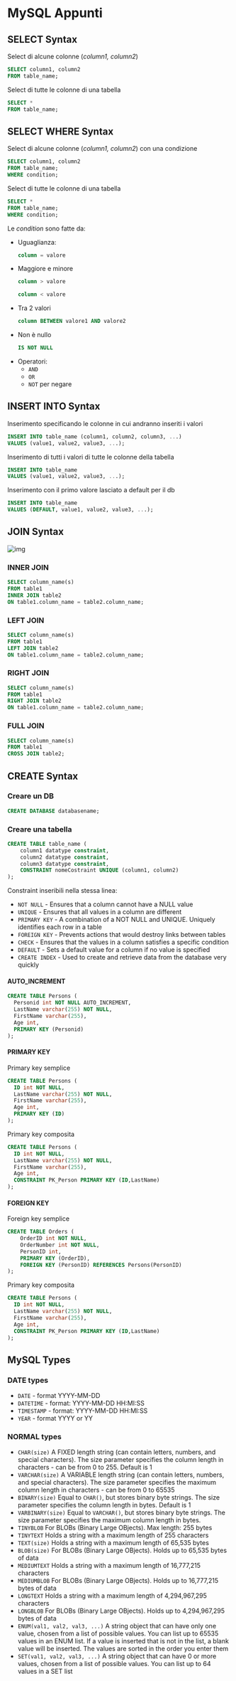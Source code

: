 # MySQL Appunti
## **SELECT** Syntax
Select di alcune colonne (_column1, column2_)
```sql
SELECT column1, column2
FROM table_name;
```
Select di tutte le colonne di una tabella
```sql
SELECT *
FROM table_name;
```


## **SELECT WHERE** Syntax

Select di alcune colonne (_column1, column2_) con una condizione
```sql
SELECT column1, column2
FROM table_name;
WHERE condition;
```

Select di tutte le colonne di una tabella
```sql
SELECT *
FROM table_name;
WHERE condition;
```
Le _condition_ sono fatte da:
- Uguaglianza:
    ```sql
    column = valore
    ```
- Maggiore e minore
    ```sql
    column > valore
    ```
    ```sql
    column < valore
    ```
- Tra 2 valori
    ```sql
    column BETWEEN valore1 AND valore2
    ```
- Non è nullo
    ```sql
    IS NOT NULL
    ```
- Operatori:
    - `AND`
    - `OR`
    - `NOT` per negare

## **INSERT INTO** Syntax
Inserimento specificando le colonne in cui andranno inseriti i valori
```sql
INSERT INTO table_name (column1, column2, column3, ...)
VALUES (value1, value2, value3, ...);
```

Inserimento di tutti i valori di tutte le colonne della tabella
```sql
INSERT INTO table_name
VALUES (value1, value2, value3, ...);
```

Inserimento con il primo valore lasciato a default per il db
```sql
INSERT INTO table_name
VALUES (DEFAULT, value1, value2, value3, ...);
```
## **JOIN** Syntax

![img](https://www.dofactory.com/img/sql/sql-joins.png)

### INNER JOIN
```sql
SELECT column_name(s)
FROM table1
INNER JOIN table2
ON table1.column_name = table2.column_name;
```

### LEFT JOIN
```sql
SELECT column_name(s)
FROM table1
LEFT JOIN table2
ON table1.column_name = table2.column_name;
```

### RIGHT JOIN
```sql
SELECT column_name(s)
FROM table1
RIGHT JOIN table2
ON table1.column_name = table2.column_name;
```
### FULL JOIN
```sql
SELECT column_name(s)
FROM table1
CROSS JOIN table2;
```


## **CREATE** Syntax
### Creare un DB
```sql
CREATE DATABASE databasename;
```
### Creare una tabella
```sql
CREATE TABLE table_name (
    column1 datatype constraint,
    column2 datatype constraint,
    column3 datatype constraint,
    CONSTRAINT nomeCostraint UNIQUE (column1, column2)
);
```
Constraint inseribili nella stessa linea:
- `NOT NULL` - Ensures that a column cannot have a NULL value
- `UNIQUE` - Ensures that all values in a column are different
- `PRIMARY KEY` - A combination of a NOT NULL and UNIQUE. Uniquely identifies each row in a table
- `FOREIGN KEY` - Prevents actions that would destroy links between tables
- `CHECK` - Ensures that the values in a column satisfies a specific condition
- `DEFAULT` - Sets a default value for a column if no value is specified
- `CREATE INDEX` - Used to create and retrieve data from the database very quickly
#### AUTO_INCREMENT
```sql
CREATE TABLE Persons (
  Personid int NOT NULL AUTO_INCREMENT,
  LastName varchar(255) NOT NULL,
  FirstName varchar(255),
  Age int,
  PRIMARY KEY (Personid)
);
```
#### PRIMARY KEY
Primary key semplice
```sql
CREATE TABLE Persons (
  ID int NOT NULL,
  LastName varchar(255) NOT NULL,
  FirstName varchar(255),
  Age int,
  PRIMARY KEY (ID)
);
```

Primary key composita
```sql
CREATE TABLE Persons (
  ID int NOT NULL,
  LastName varchar(255) NOT NULL,
  FirstName varchar(255),
  Age int,
  CONSTRAINT PK_Person PRIMARY KEY (ID,LastName)
);
```
#### FOREIGN KEY
Foreign key semplice
```sql
CREATE TABLE Orders (
    OrderID int NOT NULL,
    OrderNumber int NOT NULL,
    PersonID int,
    PRIMARY KEY (OrderID),
    FOREIGN KEY (PersonID) REFERENCES Persons(PersonID)
);
```
Primary key composita
```sql
CREATE TABLE Persons (
  ID int NOT NULL,
  LastName varchar(255) NOT NULL,
  FirstName varchar(255),
  Age int,
  CONSTRAINT PK_Person PRIMARY KEY (ID,LastName)
);
```
## MySQL Types
### DATE types
- `DATE` - format YYYY-MM-DD
- `DATETIME` - format: YYYY-MM-DD HH:MI:SS
- `TIMESTAMP` - format: YYYY-MM-DD HH:MI:SS
- `YEAR` - format YYYY or YY
### NORMAL types
- `CHAR(size)`	A FIXED length string (can contain letters, numbers, and special characters). The size parameter specifies the column length in characters - can be from 0 to 255. Default is 1
- `VARCHAR(size)`	A VARIABLE length string (can contain letters, numbers, and special characters). The size parameter specifies the maximum column length in characters - can be from 0 to 65535
- `BINARY(size)`	Equal to `CHAR()`, but stores binary byte strings. The size parameter specifies the column length in bytes. Default is 1
- `VARBINARY(size)`	Equal to `VARCHAR()`, but stores binary byte strings. The size parameter specifies the maximum column length in bytes.
- `TINYBLOB`	For BLOBs (Binary Large OBjects). Max length: 255 bytes
- `TINYTEXT`	Holds a string with a maximum length of 255 characters
- `TEXT(size)`	Holds a string with a maximum length of 65,535 bytes
- `BLOB(size)`	For BLOBs (Binary Large OBjects). Holds up to 65,535 bytes of data
- `MEDIUMTEXT`	Holds a string with a maximum length of 16,777,215 characters
- `MEDIUMBLOB`	For BLOBs (Binary Large OBjects). Holds up to 16,777,215 bytes of data
- `LONGTEXT`	Holds a string with a maximum length of 4,294,967,295 characters
- `LONGBLOB`	For BLOBs (Binary Large OBjects). Holds up to 4,294,967,295 bytes of data
- `ENUM(val1, val2, val3, ...)`	A string object that can have only one value, chosen from a list of possible values. You can list up to 65535 values in an ENUM list. If a value is inserted that is not in the list, a blank value will be inserted. The values are sorted in the order you enter them
- `SET(val1, val2, val3, ...)`	A string object that can have 0 or more values, chosen from a list of possible values. You can list up to 64 values in a SET list